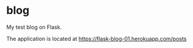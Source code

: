 # blog
My test blog on Flask.

The application is located at https://flask-blog-01.herokuapp.com/posts
